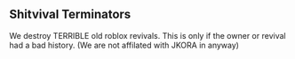 ## Shitvival Terminators
We destroy TERRIBLE old roblox revivals. This is only if the owner or revival had a bad history.
(We are not affilated with JKORA in anyway)
